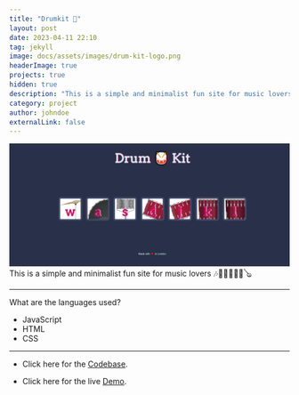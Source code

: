 ```yaml
---
title: "Drumkit 🥁"
layout: post
date: 2023-04-11 22:10
tag: jekyll
image: docs/assets/images/drum-kit-logo.png
headerImage: true
projects: true
hidden: true
description: "This is a simple and minimalist fun site for music lovers."
category: project
author: johndoe
externalLink: false
---
```

![drum-kit](../docs/assets/images/drum-kit.png)
This is a simple and minimalist fun site for music lovers 🎶🎷🎺🎹🥁🎻🪕

---

What are the languages  used?

- JavaScript
- HTML
- CSS

---

* Click here for the [Codebase](https://github.com/anniepauline/Drum-Kit).

* Click here for the live [Demo](https://anniepauline.github.io/Drum-Kit/). 
